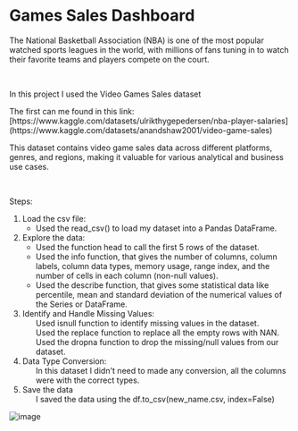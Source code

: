 <H1>Games Sales Dashboard</H1>

<p>The National Basketball Association (NBA) is one of the most popular watched sports leagues in the world, with millions of fans tuning in to watch their favorite teams and players compete on the court. </p></br>

<p>In this project I used the Video Games Sales dataset</p>
<p>The first can me found in this link: [https://www.kaggle.com/datasets/ulrikthygepedersen/nba-player-salaries](https://www.kaggle.com/datasets/anandshaw2001/video-game-sales)</p>
<p>This dataset contains video game sales data across different platforms, genres, and regions, making it valuable for various analytical and business use cases. </p> </br>

<p>Steps:</p>
<ol> 
  <li> Load the csv file:
    <ul>
      <li>Used the read_csv() to load my dataset into a Pandas DataFrame.</li>
    </ul>
  </li>

  <li>Explore the data:
    <ul>
      <li>Used the function head to call the first 5 rows of the dataset. </li>
      <li>Used the info function, that gives the number of columns, column labels, column data types, memory usage, range index, and the number of cells in each column (non-null values).</li>
      <li>Used the describe function, that gives some statistical data like percentile, mean and standard deviation of the numerical values of the Series or DataFrame.</li>
    </ul>
  </li>

  <li>Identify and Handle Missing Values:
    <ul>Used isnull function to identify missing values in the dataset.</ul>
    <ul>Used the replace function to replace all the empty rows with NAN.</ul>
    <ul>Used the dropna function to drop the missing/null values from our dataset.</ul>
  </li>

  <li>Data Type Conversion:
    <ul>In this dataset I didn't need to made any conversion, all the columns were with the correct types.</ul>
  </li>

  <li>Save the data
    <ul>I saved the data using the df.to_csv(new_name.csv, index=False)</ul>
  </li>
</ol>

![image](https://github.com/user-attachments/assets/3e05e08b-526f-429e-a9bd-4e51c39fdc6e)

